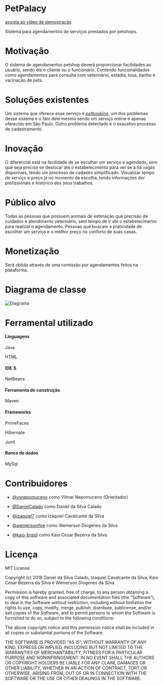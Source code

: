 # PetPalacy
[assista ao vídeo de demostração](https://drive.google.com/file/d/1STETrYhdAA4o5LlyjQW16xd-d0Rsq9gV/view?usp=sharing)

Sistema para agendamentos de serviços prestados por petshops.
# Motivação

O sistema de agendamentos petshop deverá proporcionar facilidades ao usuário, sendo ele o cliente ou o funcionário. 
Contendo funcionalidades como agendamentos para consulta com veterinário, estádia, tosa, banho e vacinação de pets.
# Soluções existentes

Um sistema que oferece esse serviço é *[petbooking](https://www.petbooking.com.br/)*, um dos problemas desse sistema e o fato dele
mesmo sendo um serviço online é apenas oferecido em São Paulo. Outro problema detectado e o exaustivo processo de cadastramento.
# Inovação

O diferencial está na facilidade de se escolher um serviço e agendado, sem que seja preciso se deslocar ate o estabelecimento para ver se a há vagas disponíves, 
tendo um processo de cadastro simplificado. Visualizar tempo de serviço e preço já no momento da escolha, tendo informações dor profissionais e histórico dos seus trabalhos.
# Público alvo

Todas as pessoas que possuem animais de estimação que precisão de cuidados e atendimento veterinário, sem tempo de ir até o estabelecimento para realizar o agendamento.
Pessoas que buscam a praticidade de escolher um serviço e o melhor preço no conforto de suas casas.
# Monetização

Será obtida através de uma comissão por agendamentos feitos na plataforma. 
# Diagrama de classe

![Diagrama](https://github.com/ifpe-cti/petshop/blob/master/docs/uml/Diagrama-De-Classe-PetShop.png)

# Ferramental utilizado

#### Linguagens

Java

HTML

#### IDE´S

NetBeans

#### Ferramenta de construção

Maven

#### Frameworks

PrimeFaces

Hibernate

Junit

#### Banco de dados

MySql

# Contribuidores


   * [@vsnepomuceno](https://github.com/vsnepomuceno) como Vilmar Nepomuceno (Orientador)

   * [@DanielCalado](https://github.com/DanielCalado) como Daniel da Silva Calado
   
   * [@izaquiel7](https://github.com/izaquiel7) como Izaquiel Cavalcante da Silva
   
   * [@wemersonifpe](https://github.com/wemersonifpe) como Wemerson Diogenes da Silva
   
   * [@kaio-brasil](https://github.com/kaio-brasil) como Kaio Cesar Bezerra da Silva

# Licença
MIT License

Copyright (c) 2018 Daniel da Silva Calado, Izaquiel Cavalcante da Silva, 
                   Kaio Cesar Bezerra da Silva e Wemerson Diogenes da Silva

Permission is hereby granted, free of charge, to any person obtaining a copy
of this software and associated documentation files (the "Software"), to deal
in the Software without restriction, including without limitation the rights
to use, copy, modify, merge, publish, distribute, sublicense, and/or sell
copies of the Software, and to permit persons to whom the Software is
furnished to do so, subject to the following conditions:

The above copyright notice and this permission notice shall be included in all
copies or substantial portions of the Software.

THE SOFTWARE IS PROVIDED "AS IS", WITHOUT WARRANTY OF ANY KIND, EXPRESS OR
IMPLIED, INCLUDING BUT NOT LIMITED TO THE WARRANTIES OF MERCHANTABILITY,
FITNESS FOR A PARTICULAR PURPOSE AND NONINFRINGEMENT. IN NO EVENT SHALL THE
AUTHORS OR COPYRIGHT HOLDERS BE LIABLE FOR ANY CLAIM, DAMAGES OR OTHER
LIABILITY, WHETHER IN AN ACTION OF CONTRACT, TORT OR OTHERWISE, ARISING FROM,
OUT OF OR IN CONNECTION WITH THE SOFTWARE OR THE USE OR OTHER DEALINGS IN THE
SOFTWARE.
